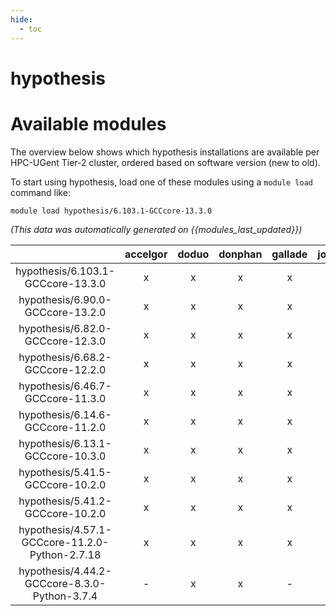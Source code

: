 ```yaml
---
hide:
  - toc
---
```


hypothesis
==========

# Available modules


The overview below shows which hypothesis installations are available per HPC-UGent Tier-2 cluster, ordered based on software version (new to old).

To start using hypothesis, load one of these modules using a `module load` command like:

```shell
module load hypothesis/6.103.1-GCCcore-13.3.0
```

*(This data was automatically generated on {{modules_last_updated}})*  

| |accelgor|doduo|donphan|gallade|joltik|shinx|skitty|
| :---: | :---: | :---: | :---: | :---: | :---: | :---: | :---: |
|hypothesis/6.103.1-GCCcore-13.3.0|x|x|x|x|x|x|-|
|hypothesis/6.90.0-GCCcore-13.2.0|x|x|x|x|x|x|x|
|hypothesis/6.82.0-GCCcore-12.3.0|x|x|x|x|x|x|x|
|hypothesis/6.68.2-GCCcore-12.2.0|x|x|x|x|x|x|-|
|hypothesis/6.46.7-GCCcore-11.3.0|x|x|x|x|x|x|-|
|hypothesis/6.14.6-GCCcore-11.2.0|x|x|x|x|x|-|-|
|hypothesis/6.13.1-GCCcore-10.3.0|x|x|x|x|x|-|-|
|hypothesis/5.41.5-GCCcore-10.2.0|x|x|x|x|x|-|-|
|hypothesis/5.41.2-GCCcore-10.2.0|x|x|x|x|x|-|-|
|hypothesis/4.57.1-GCCcore-11.2.0-Python-2.7.18|x|x|x|x|x|-|-|
|hypothesis/4.44.2-GCCcore-8.3.0-Python-3.7.4|-|x|x|-|x|-|-|
